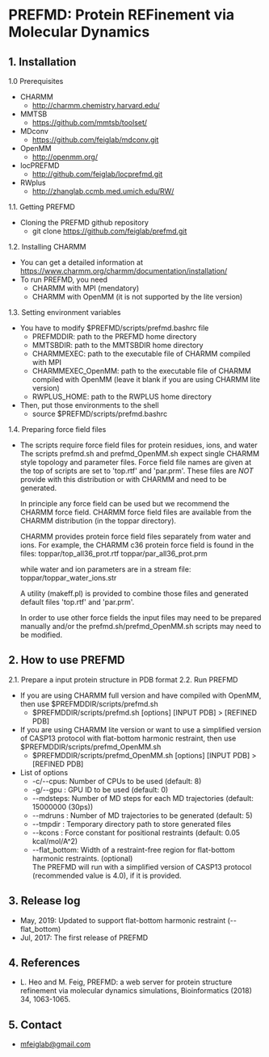# PREFMD: Protein REFinement via Molecular Dynamics

## 1. Installation
1.0 Prerequisites
 * CHARMM
    * http://charmm.chemistry.harvard.edu/
 * MMTSB
    * https://github.com/mmtsb/toolset/
 * MDconv
    * https://github.com/feiglab/mdconv.git
 * OpenMM
    * http://openmm.org/
 * locPREFMD
    * http://github.com/feiglab/locprefmd.git
 * RWplus 
    * http://zhanglab.ccmb.med.umich.edu/RW/

1.1. Getting PREFMD
 * Cloning the PREFMD github repository
    * git clone https://github.com/feiglab/prefmd.git

1.2. Installing CHARMM
 * You can get a detailed information at https://www.charmm.org/charmm/documentation/installation/
 * To run PREFMD, you need
    * CHARMM with MPI (mendatory)
    * CHARMM with OpenMM (it is not supported by the lite version)

1.3. Setting environment variables
 * You have to modify $PREFMD/scripts/prefmd.bashrc file
    * PREFMDDIR: path to the PREFMD home directory
    * MMTSBDIR: path to the MMTSBDIR home directory
    * CHARMMEXEC: path to the executable file of CHARMM compiled with MPI
    * CHARMMEXEC_OpenMM: path to the executable file of CHARMM compiled with OpenMM (leave it blank if you are using CHARMM lite version)
    * RWPLUS_HOME: path to the RWPLUS home directory
 * Then, put those environments to the shell
    * source $PREFMD/scripts/prefmd.bashrc

1.4. Preparing force field files
 * The scripts require force field files for protein residues, ions, and water
    The scripts prefmd.sh and prefmd_OpenMM.sh expect single CHARMM style topology and parameter files.
    Force field file names are given at the top of scripts are set to 'top.rtf' and 'par.prm'.
    These files are *NOT* provide with this distribution or with CHARMM and need to be generated.

    In principle any force field can be used but we recommend the CHARMM force field.
    CHARMM force field files are available from the CHARMM distribution (in the toppar directory).

    CHARMM provides protein force field files separately from water and ions.
    For example, the CHARMM c36 protein force field is found in the files:
        toppar/top_all36_prot.rtf
        toppar/par_all36_prot.prm

    while water and ion parameters are in a stream file:
        toppar/toppar_water_ions.str

    A utility (makeff.pl) is provided to combine those files and generated default files 'top.rtf' and 'par.prm'.

    In order to use other force fields the input files may need to be prepared manually and/or
    the prefmd.sh/prefmd_OpenMM.sh scripts may need to be modified.


## 2. How to use PREFMD
2.1. Prepare a input protein structure in PDB format
2.2. Run PREFMD
 * If you are using CHARMM full version and have compiled with OpenMM, then use $PREFMDDIR/scripts/prefmd.sh
    * $PREFMDDIR/scripts/prefmd.sh [options] [INPUT PDB] > [REFINED PDB]
 * If you are using CHARMM lite version or want to use a simplified version of CASP13 protocol with flat-bottom harmonic
 restraint, then use $PREFMDDIR/scripts/prefmd_OpenMM.sh
    * $PREFMDDIR/scripts/prefmd_OpenMM.sh [options] [INPUT PDB] > [REFINED PDB]
 * List of options
    * -c/--cpus: Number of CPUs to be used (default: 8)
    * -g/--gpu : GPU ID to be used (default: 0) 
    * --mdsteps: Number of MD steps for each MD trajectories (default: 15000000 (30ps))
    * --mdruns : Number of MD trajectories to be generated (default: 5)
    * --tmpdir : Temporary directory path to store generated files
    * --kcons  : Force constant for positional restraints (default: 0.05 kcal/mol/A^2)
    * --flat_bottom: Width of a restraint-free region for flat-bottom harmonic restraints. (optional)  
    The PREFMD will run with a simplified version of CASP13 protocol (recommended value is 4.0), if it is provided. 

## 3. Release log
 * May, 2019: Updated to support flat-bottom harmonic restraint (--flat_bottom)
 * Jul, 2017: The first release of PREFMD

## 4. References
 * L. Heo and M. Feig, PREFMD: a web server for protein structure refinement via molecular dynamics simulations, Bioinformatics (2018) 34, 1063-1065.

## 5. Contact
 * mfeiglab@gmail.com
